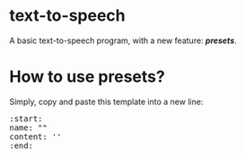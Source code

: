 # text-to-speech
A basic text-to-speech program, with a new feature: ***presets***.

# How to use presets?
Simply, copy and paste this template into a new line:
<pre>
:start:
name: ""
content: ''
:end:
</pre>
